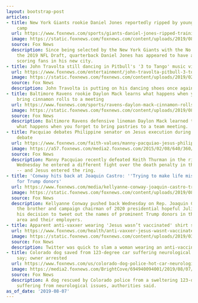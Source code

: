 ```yaml
---
layout: bootstrap-post
articles:
- title: New York Giants rookie Daniel Jones reportedly ripped by young fan at training
    camp
  url: https://www.foxnews.com/sports/giants-daniel-jones-ripped-training-camp-fan-report
  image: https://static.foxnews.com/foxnews.com/content/uploads/2019/08/NFL-Daniel-Jones5.jpg
  source: Fox News
  description: Since being selected by the New York Giants with the No. 6 pick of
    the 2019 NFL Draft, quarterback Daniel Jones has appeared to have a tough time
    scoring fans in his new city.
- title: John Travolta still dancing in Pitbull's '3 to Tango' music video
  url: https://www.foxnews.com/entertainment/john-travolta-pitbull-3-to-tango-dancing
  image: https://static.foxnews.com/foxnews.com/content/uploads/2019/02/Travolta-Pitbull-Split.jpg
  source: Fox News
  description: John Travolta is putting on his dancing shoes once again.
- title: Baltimore Ravens rookie Daylon Mack learns what happens when you forget to
    bring cinnamon rolls to a meeting
  url: https://www.foxnews.com/sports/ravens-daylon-mack-cinnamon-rolls-team-meeting
  image: https://static.foxnews.com/foxnews.com/content/uploads/2019/08/Daylon-Mack-GettyImages-1156814000.jpg
  source: Fox News
  description: Baltimore Ravens defensive lineman Daylon Mack learned the hard way
    what happens when you forget to bring pastries to a team meeting.
- title: Pacquiao debates Philippine senator on Jesus execution during death penalty
    debate
  url: https://www.foxnews.com/faith-values/manny-pacquiao-jesus-philippine-death-penalty-debate
  image: https://a57.foxnews.com/media2.foxnews.com/2015/02/08/640/360/020815_FNS_Player_640.jpg
  source: Fox News
  description: Manny Pacquiao recently defeated Keith Thurman in the ring but last
    Wednesday he entered a different fight over the death penalty in the Philippines
    -- and Jesus entered the ring.
- title: 'Conway hits back at Joaquin Castro: ''Trying to make life miserable or worse''
    for Trump donors'
  url: https://www.foxnews.com/media/kellyanne-conway-joaquin-castro-trump-donors
  image: https://static.foxnews.com/foxnews.com/content/uploads/2019/08/Conway-Joaquin.jpg
  source: Fox News
  description: Kellyanne Conway pushed back Wednesday on Rep. Joaquin Castro after
    the brother and campaign chairman of 2020 presidential hopeful Julian Castro defended
    his decision to tweet out the names of prominent Trump donors in the San Antonio
    area and their employers.
- title: Apparent anti-vaxxer wearing 'Jesus wasn’t vaccinated' shirt slammed on Twitter
  url: https://www.foxnews.com/health/anti-vaxxer-jesus-wasnt-vaccinated-t-shirt-twitter
  image: https://static.foxnews.com/foxnews.com/content/uploads/2019/03/AP19059694883455.jpg
  source: Fox News
  description: Twitter was quick to slam a woman wearing an anti-vaccination t-shirt.
- title: Colorado dog saved from 123-degree car suffering neurological issues, police
    say; owner arrested
  url: https://www.foxnews.com/us/colorado-dog-police-hot-car-neurological-issues-owner-arrested
  image: https://media2.foxnews.com/BrightCove/694940094001/2019/08/07/694940094001_6069060091001_6069060390001-vs.jpg
  source: Fox News
  description: A dog rescued by Colorado police from a sweltering 123-degree car is
    suffering from neurological issues, authorities said.
as_of_date: '2019-08-07'
---
```


